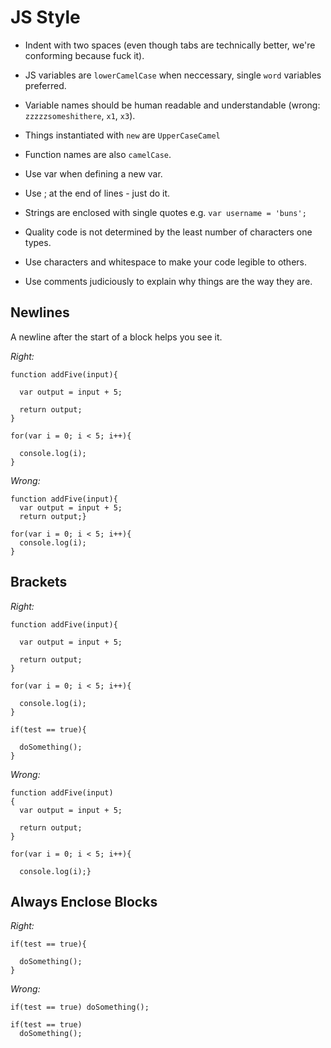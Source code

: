 # JS Style

- Indent with two spaces (even though tabs are technically better, we're conforming because fuck it).

- JS variables are `lowerCamelCase` when neccessary, single `word` variables preferred.

- Variable names should be human readable and understandable (wrong: `zzzzzsomeshithere`, `x1`, `x3`).

- Things instantiated with `new` are `UpperCaseCamel`

- Function names are also `camelCase`.

- Use var when defining a new var.

- Use ; at the end of lines - just do it.

- Strings are enclosed with single quotes e.g. `var username = 'buns';`

- Quality code is not determined by the least number of characters one types.

- Use characters and whitespace to make your code legible to others.

- Use comments judiciously to explain why things are the way they are.


## Newlines
A newline after the start of a block helps you see it.

*Right:*
```
function addFive(input){

  var output = input + 5;

  return output;
}

for(var i = 0; i < 5; i++){

  console.log(i);
}
```

*Wrong:*
```
function addFive(input){  
  var output = input + 5;
  return output;}

for(var i = 0; i < 5; i++){
  console.log(i);
}
```

## Brackets

*Right:*
```
function addFive(input){

  var output = input + 5;

  return output;
}

for(var i = 0; i < 5; i++){

  console.log(i);
}

if(test == true){

  doSomething();
}
```

*Wrong:*
```
function addFive(input)
{  
  var output = input + 5;

  return output;
}

for(var i = 0; i < 5; i++){

  console.log(i);}
```

## Always Enclose Blocks

*Right:*
```
if(test == true){

  doSomething();
}
```

*Wrong:*
```
if(test == true) doSomething();

if(test == true)
  doSomething();
```
